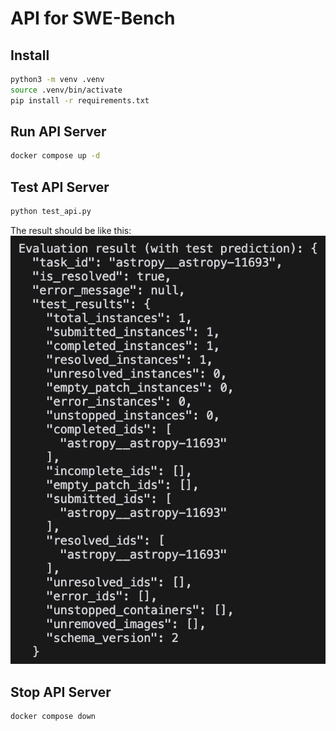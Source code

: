 # API for SWE-Bench

## Install

```bash
python3 -m venv .venv
source .venv/bin/activate
pip install -r requirements.txt
```

## Run API Server

```bash
docker compose up -d
```

## Test API Server

```bash
python test_api.py
```
The result should be like this:
![image](images/test_api.png)

## Stop API Server

```bash
docker compose down
```